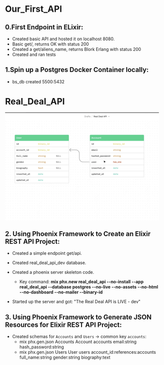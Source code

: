 # Our_First_API
## 0.First Endpoint in ELixir:
 * Created basic API and hosted it on localhost 8080.
 * Basic get/, returns OK with status 200
 * Created a get/aliens_name, returns Blork Erlang with status 200
 * Created and ran tests

## 1.Spin up a Postgres Docker Container locally:
 * bs_db created 5500:5432
# Real_Deal_API
![Real_Deal_API_UML](RDA_UML.PNG)
## 2. Using Phoenix Framework to Create an Elixir REST API Project:
 * Created a simple endpoint get/api.
 * Created real_deal_api_dev database.
 * Created a phoenix server skeleton code.
	* Key command: **mix phx.new real_deal_api --no-install --app real_deal_api --database postgres --no-live --no-assets --no-html --no-dashboard --no-mailer --binary-id**

 * Started up the server and got: "The Real Deal API is LIVE - dev"
## 3. Using Phoenix Framework to Generate JSON Resources for Elixir REST API Project:
 * Created schemas for `Accounts` and `Users` -> common key `accounts`:
   	* mix phx.gen.json Accounts Account accounts email:string hash_password:string
 	* mix phx.gen.json Users User users account_id:references:accounts full_name:string gender:string biography:text 
